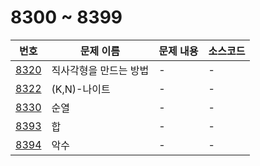 # 8300 ~ 8399

번호 | 문제 이름 | 문제 내용 | 소스코드
--- | --- | --- | ---
[8320](https://www.acmicpc.net/problem/8320) | 직사각형을 만드는 방법 | - | -
[8322](https://www.acmicpc.net/problem/8322) | (K,N)-나이트 | - | -
[8330](https://www.acmicpc.net/problem/8330) | 순열 | - | -
[8393](https://www.acmicpc.net/problem/8393) | 합 | - | -
[8394](https://www.acmicpc.net/problem/8394) | 악수 | - | -
